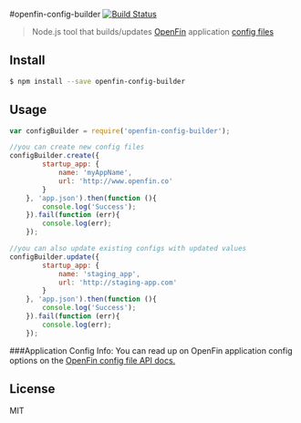 #openfin-config-builder
[![Build Status](https://travis-ci.org/openfin/node-openfin-config-builder.svg?branch=master)](https://travis-ci.org/openfin/node-openfin-config-builder)

> Node.js tool that builds/updates [OpenFin](http://openfin.co/) application [config files](http://openfin.co/developers.html?url=developers/api/config/overview.html)

## Install

```sh
$ npm install --save openfin-config-builder
```

## Usage

```js
var configBuilder = require('openfin-config-builder');

//you can create new config files
configBuilder.create({
        startup_app: {
            name: 'myAppName',
            url: 'http://www.openfin.co'
        }
    }, 'app.json').then(function (){
        console.log('Success');
    }).fail(function (err){
        console.log(err);
    });

//you can also update existing configs with updated values
configBuilder.update({
        startup_app: {
            name: 'staging_app',
            url: 'http://staging-app.com'
        }
    }, 'app.json').then(function (){
        console.log('Success');
    }).fail(function (err){
        console.log(err);
    });
```
###Application Config Info:
You can read up on OpenFin application config options on the [OpenFin config file API docs.](http://openfin.co/developers.html?url=developers/api/config/overview.html)

## License

MIT

[npm-url]: https://npmjs.org/package/openfin-config-builder
[npm-image]: https://badge.zx
